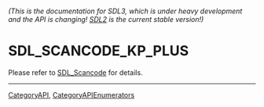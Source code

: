 ###### (This is the documentation for SDL3, which is under heavy development and the API is changing! [SDL2](https://wiki.libsdl.org/SDL2/) is the current stable version!)
# SDL_SCANCODE_KP_PLUS

Please refer to [SDL_Scancode](SDL_Scancode) for details.

----
[CategoryAPI](CategoryAPI), [CategoryAPIEnumerators](CategoryAPIEnumerators)

